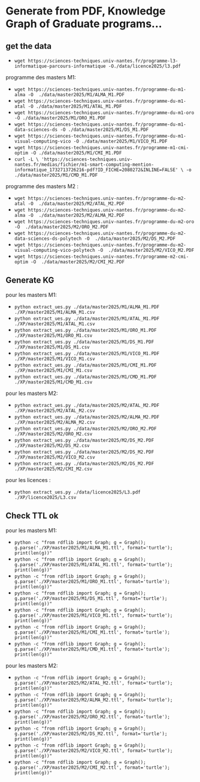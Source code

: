 # Generate from PDF, Knowledge Graph of Graduate programs...

## get the data

* `wget https://sciences-techniques.univ-nantes.fr/programme-l3-informatique-parcours-informatique -O./data/licence2025/l3.pdf`

programme des masters M1: 

* `wget https://sciences-techniques.univ-nantes.fr/programme-du-m1-alma -O  ./data/master2025/M1/ALMA_M1.PDF`
* `wget https://sciences-techniques.univ-nantes.fr/programme-du-m1-atal -O ./data/master2025/M1/ATAL_M1.PDF`
* `wget https://sciences-techniques.univ-nantes.fr/programme-du-m1-oro -O ./data/master2025/M1/ORO_M1.PDF`
* `wget https://sciences-techniques.univ-nantes.fr/programme-du-m1-data-sciences-ds -O ./data/master2025/M1/DS_M1.PDF`
* `wget https://sciences-techniques.univ-nantes.fr/programme-du-m1-visual-computing-vico -O ./data/master2025/M1/VICO_M1.PDF`
* `wget https://sciences-techniques.univ-nantes.fr/programme-m1-cmi-optim -O ./data/master2025/M1/CMI_M1.PDF`
* ` curl -L \
  'https://sciences-techniques.univ-nantes.fr/medias/fichier/m1-smart-computing-mention-informatique_1732713726216-pdf?ID_FICHE=2080272&INLINE=FALSE' \
  -o ./data/master2025/M1/CMD_M1.PDF ` 
 

programme des masters M2 :

* `wget https://sciences-techniques.univ-nantes.fr/programme-du-m2-atal -O  ./data/master2025/M2/ATAL_M2.PDF`
* `wget https://sciences-techniques.univ-nantes.fr/programme-du-m2-alma -O  ./data/master2025/M2/ALMA_M2.PDF`
* `wget https://sciences-techniques.univ-nantes.fr/programme-du-m2-oro -O  ./data/master2025/M2/ORO_M2.PDF`
* `wget https://sciences-techniques.univ-nantes.fr/programme-du-m2-data-sciences-ds-polytech -O  ./data/master2025/M2/DS_M2.PDF`
* `wget https://sciences-techniques.univ-nantes.fr/programme-du-m2-visual-computing-vico-polytech -O  ./data/master2025/M2/VICO_M2.PDF`
* `wget https://sciences-techniques.univ-nantes.fr/programme-m2-cmi-optim -O  ./data/master2025/M2/CMI_M2.PDF`


## Generate KG
pour les masters M1:
* `python extract_ues.py ./data/master2025/M1/ALMA_M1.PDF ./XP/master2025/M1/ALMA_M1.csv`
* `python extract_ues.py ./data/master2025/M1/ATAL_M1.PDF ./XP/master2025/M1/ATAL_M1.csv`
* `python extract_ues.py ./data/master2025/M1/ORO_M1.PDF ./XP/master2025/M1/ORO_M1.csv`
* `python extract_ues.py ./data/master2025/M1/DS_M1.PDF ./XP/master2025/M1/DS_M1.csv`
* `python extract_ues.py ./data/master2025/M1/VICO_M1.PDF ./XP/master2025/M1/VICO_M1.csv`
* `python extract_ues.py ./data/master2025/M1/CMI_M1.PDF ./XP/master2025/M1/CMI_M1.csv`
* `python extract_ues.py ./data/master2025/M1/CMD_M1.PDF ./XP/master2025/M1/CMD_M1.csv`

pour les masters M2:
* `python extract_ues.py ./data/master2025/M2/ATAL_M2.PDF ./XP/master2025/M2/ATAL_M2.csv`
* `python extract_ues.py ./data/master2025/M2/ALMA_M2.PDF ./XP/master2025/M2/ALMA_M2.csv`
* `python extract_ues.py ./data/master2025/M2/ORO_M2.PDF ./XP/master2025/M2/ORO_M2.csv`
* `python extract_ues.py ./data/master2025/M2/DS_M2.PDF ./XP/master2025/M2/DS_M2.csv`
* `python extract_ues.py ./data/master2025/M2/DS_M2.PDF ./XP/master2025/M2/VICO_M2.csv`
* `python extract_ues.py ./data/master2025/M2/DS_M2.PDF ./XP/master2025/M2/CMI_M2.csv`


pour les licences : 
* `python extract_ues.py ./data/licence2025/L3.pdf ./XP/licence2025/L3.csv`

## Check TTL ok
pour les masters M1: 

* `python -c "from rdflib import Graph; g = Graph(); g.parse('./XP/master2025/M1/ALMA_M1.ttl', format='turtle'); print(len(g))"`
* `python -c "from rdflib import Graph; g = Graph(); g.parse('./XP/master2025/M1/ATAL_M1.ttl', format='turtle'); print(len(g))"`
* `python -c "from rdflib import Graph; g = Graph(); g.parse('./XP/master2025/M1/ORO_M1.ttl', format='turtle'); print(len(g))"`
* `python -c "from rdflib import Graph; g = Graph(); g.parse('./XP/master2025/M1/DS_M1.ttl', format='turtle'); print(len(g))"`
* `python -c "from rdflib import Graph; g = Graph(); g.parse('./XP/master2025/M1/VICO_M1.ttl', format='turtle'); print(len(g))"`
* `python -c "from rdflib import Graph; g = Graph(); g.parse('./XP/master2025/M1/CMI_M1.ttl', format='turtle'); print(len(g))"`
* `python -c "from rdflib import Graph; g = Graph(); g.parse('./XP/master2025/M1/CMD_M1.ttl', format='turtle'); print(len(g))"`

pour les masters M2: 
* `python -c "from rdflib import Graph; g = Graph(); g.parse('./XP/master2025/M2/ATAL_M2.ttl', format='turtle'); print(len(g))"`
* `python -c "from rdflib import Graph; g = Graph(); g.parse('./XP/master2025/M2/ALMA_M2.ttl', format='turtle'); print(len(g))"`
* `python -c "from rdflib import Graph; g = Graph(); g.parse('./XP/master2025/M2/ORO_M2.ttl', format='turtle'); print(len(g))"`
* `python -c "from rdflib import Graph; g = Graph(); g.parse('./XP/master2025/M2/DS_M2.ttl', format='turtle'); print(len(g))"`
* `python -c "from rdflib import Graph; g = Graph(); g.parse('./XP/master2025/M2/VICO_M2.ttl', format='turtle'); print(len(g))"`
* `python -c "from rdflib import Graph; g = Graph(); g.parse('./XP/master2025/M2/CMI_M2.ttl', format='turtle'); print(len(g))"`
